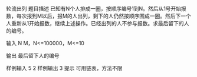 轮流出列
题目描述
已知有N个人排成一圈，按顺序编号1到N。然后从1号开始报数，每次报到M以后，报M的人出列，剩下的人仍然按顺序围成一圈。然后下一个人重新从1开始报数，继续上述操作。已经出列的人不参与报数。求最后留下的人的编号。

输入
N M，N<=100000，M<=10

输出
最后留下人的编号

样例输入
5 2
样例输出
3
提示
可用链表，方法不限
